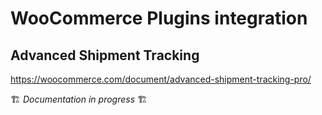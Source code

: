 # WooCommerce Plugins integration

## Advanced Shipment Tracking

https://woocommerce.com/document/advanced-shipment-tracking-pro/

🏗️ *Documentation in progress* 🏗️